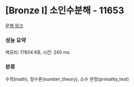 # [Bronze I] 소인수분해 - 11653 

[문제 링크](https://www.acmicpc.net/problem/11653) 

### 성능 요약

메모리: 17804 KB, 시간: 240 ms

### 분류

수학(math), 정수론(number_theory), 소수 판정(primality_test)


